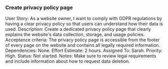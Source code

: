 ### Create privacy policy page

User Story: As a website owner, I want to comply with GDPR regulations by having a clear privacy policy so that users can understand how their data is used.
Description: Create a dedicated privacy policy page that clearly explains the website's data collection, storage, and usage policies.
Acceptance criteria: The privacy policy page is accessible from the footer of every page on the website and contains all legally required information.
Dependencies: None.
Effort Estimate: 2 hours.
Assigned To: Sarah.
Priority: High.
Status: Not started.
Notes: Make sure to review legal requirements and include information about how to request data deletion.
